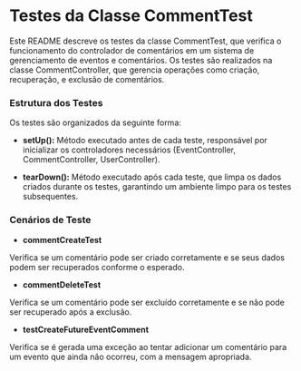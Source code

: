 # Testes da Classe CommentTest

Este README descreve os testes da classe CommentTest, que verifica o funcionamento do controlador de comentários em um sistema de gerenciamento de eventos e comentários. Os testes são realizados na classe CommentController, que gerencia operações como criação, recuperação, e exclusão de comentários.

### Estrutura dos Testes

Os testes são organizados da seguinte forma:

- **setUp():** Método executado antes de cada teste, responsável por inicializar os controladores necessários (EventController, CommentController, UserController).

- **tearDown():** Método executado após cada teste, que limpa os dados criados durante os testes, garantindo um ambiente limpo para os testes subsequentes.

### Cenários de Teste

- **commentCreateTest**

Verifica se um comentário pode ser criado corretamente e se seus dados podem ser recuperados conforme o esperado.

- **commentDeleteTest**

Verifica se um comentário pode ser excluído corretamente e se não pode ser recuperado após a exclusão.

- **testCreateFutureEventComment**

Verifica se é gerada uma exceção ao tentar adicionar um comentário para um evento que ainda não ocorreu, com a mensagem apropriada.
